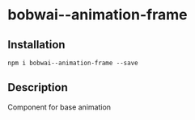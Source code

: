 # bobwai--animation-frame

## Installation

    npm i bobwai--animation-frame --save

## Description

Component for base animation
